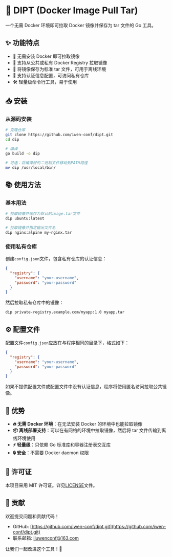 # 🐳 DIPT (Docker Image Pull Tar)

一个无需 Docker 环境即可拉取 Docker 镜像并保存为 tar 文件的 Go 工具。

## ✨ 功能特点

- 🚀 无需安装 Docker 即可拉取镜像
- 🔄 支持从公共或私有 Docker Registry 拉取镜像
- 💾 将镜像保存为标准 tar 文件，可用于离线环境
- 🔐 支持认证信息配置，可访问私有仓库
- 🛠️ 轻量级命令行工具，易于使用

## 📥 安装

### 从源码安装

```bash
# 克隆仓库
git clone https://github.com/iwen-conf/dipt.git
cd dip

# 编译
go build -o dip

# 可选：将编译好的二进制文件移动到PATH路径
mv dip /usr/local/bin/
```

## 📚 使用方法

### 基本用法

```bash
# 拉取镜像并保存为默认的image.tar文件
dip ubuntu:latest

# 拉取镜像并指定输出文件名
dip nginx:alpine my-nginx.tar
```

### 使用私有仓库

创建`config.json`文件，包含私有仓库的认证信息：

```json
{
  "registry": {
    "username": "your-username",
    "password": "your-password"
  }
}
```

然后拉取私有仓库中的镜像：

```bash
dip private-registry.example.com/myapp:1.0 myapp.tar
```

## ⚙️ 配置文件

配置文件`config.json`应放在与程序相同的目录下，格式如下：

```json
{
  "registry": {
    "username": "your-username",
    "password": "your-password"
  }
}
```

如果不提供配置文件或配置文件中没有认证信息，程序将使用匿名访问拉取公共镜像。

## 🌟 优势

- **🔥 无需 Docker 环境**：在无法安装 Docker 的环境中也能拉取镜像
- **📦 离线部署支持**：可以在有网络的环境中拉取镜像，然后将 tar 文件传输到离线环境使用
- **⚡ 轻量级**：只依赖 Go 标准库和容器注册表交互库
- **🔒 安全**：不需要 Docker daemon 权限

## 📄 许可证

本项目采用 MIT 许可证。详见[LICENSE](LICENSE)文件。

## 👥 贡献

欢迎提交问题和贡献代码！

- GitHub: [https://github.com/iwen-conf/dipt.git](https://github.com/iwen-conf/dipt.git)
- 联系邮箱: iluwenconf@163.com

让我们一起改进这个工具！🚀
